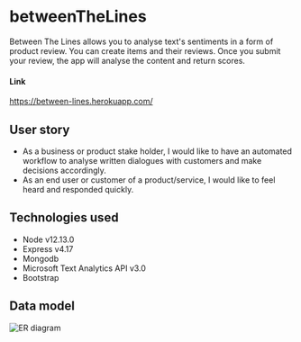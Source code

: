 # betweenTheLines

Between The Lines allows you to analyse text's sentiments in a form of product review. You can create items and their reviews. Once you submit your review, the app will analyse the content and return scores. 

#### Link
https://between-lines.herokuapp.com/

## User story
* As a business or product stake holder, I would like to have an automated workflow to analyse written dialogues with customers and make decisions accordingly.  
* As an end user or customer of a product/service, I would like to feel heard and responded quickly. 
 
## Technologies used
* Node v12.13.0
* Express v4.17
* Mongodb
* Microsoft Text Analytics API v3.0
* Bootstrap

## Data model
![ER diagram](/public/ER_diagram.jpeg.)

